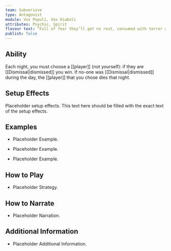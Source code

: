 ```yaml
---
team: Subversive
type: Antagonist
module: Vox Populi, Vox Diaboli
attributes: Psychic, Spirit
flavour text: “Full of fear they’ll get no rest, consumed with terror and distress, and when that fear is all that’s left, here comes the Bogeyman.”
publish: false
---
```

## Ability
Each night, you must choose a [[player]] (not yourself): if they are [[Dismissal|dismissed]] you win. If no-one was [[Dismissal|dismissed]] during the day, the [[player]] that you chose dies that night.

## Setup Effects
Placeholder setup effects. This text here should be filled with the exact text of the setup effects.

## Examples
- Placeholder Example.

- Placeholder Example.

- Placeholder Example.

## How to Play
- Placeholder Strategy.

## How to Narrate
- Placeholder Narration.

## Additional Information
- Placeholder Additional Information.